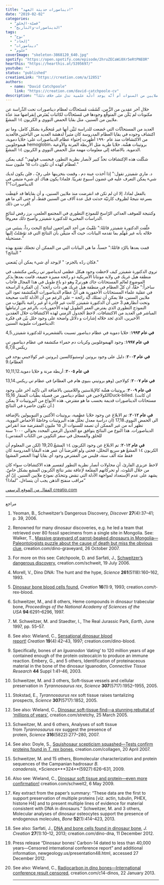 ```yaml
---
title: "ديناصورات حديثة العهد!"
date: "2019-02-02"
categories:
  - "قضيّة-الخلق"
  - "الديناصورات-والتأريخ"
tags:
  - "نوح"
  - "إلحاد"
  - "ديناصورات"
  - "علوم"
coverImage: "skeleton-3868120_640.jpg"
spotify: "https://open.spotify.com/episode/2hruZECaWi0Xr5eRtPNEOR"
hearthis: "https://hearthis.at/5395697/"
youtube: ""
status: "published"
creationLink: "https://creation.com/a/12851"
authors:
  - name: "David Catchpoole"
    link: "https://creation.com/david-catchpoole-cv"
description: "هل انقرضت الديناصورات منذ عدة ملايين من السنوات أم أنَّه يوجد أدلّة علمية تدل على خلاف ذلك؟"
---
```


خلال آخر عقدين من الزَّمن، كَشَفَت مُستَحاثّات لعظام ديناصورات تحت الدِّراسة عن مكنونات لم يَكُن من المتوقَّع وجودها في مُستَحاثّات لكائنات يُفتَرض إنقراضها منذ عدّة ملايين من السنين، مثل بقايا الحمض النووي و الكربون ١٤ المشعّ.

العديد من المستحاثّات التي خَضعت للدراسة تَبَيَّن أنها غير مُتحجِّرة بشكل كامل، وما تم اكتشاف وجوده في بقايا العظام المدروسة كان مثيراً لدهشة العديد من الباحثين.فالعديد من الاكتشافات منذ عام ١٩٩٠ أظهرت إحتواء عظام الديناصورات على: خلايا دموية، هيموجلوبين hemoglobin، بروتينات هشّة، خلايا طرية مثل الأربطة المرنة والأوعية الدموية. بالاضافة إلى معلومات مهمة مثل الحمض النووي و الكربون ١٤ المشعّ.

شكّلت هذه الإكتشافات تحدٍّ كبير لأنصار نظرية التطور، فبحسب قولهم:" كيف يمكن لعظام كهذه أن تكون ذات ٦٥ مليون سنة."

د. ماري شفيتزر تقول:" إذا أخذت عينة دم ، وقمت بتخزينها على رفّ ، فلن يكون لديك شيء يمكن التعرف عليه في غضون أسبوع تقريبًا. فلماذا يكون هناك أي شيء متبقي في الديناصورات؟"1

بالفعل لماذا، إلا ان لم تكن قد انقرضت منذ ملايين السنين، و أن بقاياها قد حُفِظَت بسرعة نتيجةً لظروف كارثيّة حدثت قبل عدة آلاف من السنين فقط، أو حتى الى ما هو أقرب من ذلك.

وكنتيجة للموقف العدائي الرّاسخ للنموذج التطوري في المجتمع العلمي، برز رفض لنتائج الدراسات المخبرية للدكتورة شفيتزر وأصبح ذلك معروفاً.

علّقت الدكتورة شفيتزر قائلةً:" تلقّيتُ من أحد المراجعين لنتائج البحث رداً، ينبئني من خلاله بأنه غير مُهتَّم بما تقدمه البيانات، حيث أنَّه متيقّن بأن النتائج التي قد توًصّلتُ إليها مستحيلة."

قمت بعدها بالرّد قائلةً:" حسناً، ما هي البيانات التي من الممكن أن تجعلك تقتنع بهذه النتائج؟ "

فكان ردّه بالجزم: " لايوجد أي شيء يمكن أن يُقنعني."

تروي الدكتورة شفيتزر كيف لاحظت وجود هيكل عظمي لديناصور تي ريكس مكتشف في منطقة هيل غريك في ولاية مونتانا الأمريكية ذو رائحة مميزة خفيفة، قامت بعدها بذكر الموضوع لعالم المستحاثات جاك هورنر2 وهو ذو باع طويل في هذا المجال فأجاب ساخراً:" حقّاً، ان كلّ العظام في منطقة هيل غريك هي ذات رائحة". إن الفكرة الراسخة في عقلية علماء المستحاثات الأحفورية هي أنَّ عظام الديناصورات المكتشفة تعود الى ملايين السنين، فلا يمكن أن تمتلك أيَّة رائحة – على الرغم من أن الأدلة كانت صحيحة وتحت أنظارهم.3 حتى أن الدكتورة شفيتزر كانت غير قادرة أو غير راغبة بالتهرّب من النموذج التطوري الذي يفترض العمر الطويل لهذه الأحفوريات، بالرغم من ارتباطها المباشر في العديد من الاكتشافات. لاحظ الجدول الزمني لهذه الاكتشافات خلال العقدين الأخيرين، الذي تَجد خلاله إشارات و دلائل واضحة على وجود خلل بيّن في فكرة الديناصورات مليونية السنين:

**في عام ١٩٩٣**: خلايا دموية في عظام ديناصور تسببت بالقشعريرة للدكتورة شفيتزر.4,5

**في عام ١٩٩٧**: وجود الهيموغلوبين وكريات دم حمراء مكتشفة في عظام ديناصور تي ريكس.6,7,8

**في عام ٢٠٠٣**: دليل على وجود بروتين اوستيوكالسين (بروتين غير كولاجيني يوجد في العظام).9

**في عام ٢٠٠٥**: أربطة مرنة و خلايا دموية.10,11,12

**في عام ٢٠٠٧**: كولاجين (وهو بروتيني بنيوي هام في العظام) في عظام تي ريكس.13,14

**في عام ٢٠٠٩**: بروتينات هشّة كالإيلاستين واللامينين بالاضافة الى تاكيد آخر على وجود الكولاجين في عظام ديناصور من فصيلة بطّيات المنقار 15,16Duck-billed. (ان كانت مستحاثات الديناصورات قديمة بحسب ما هو مفترض، هذه الأنواع من البروتينات لا يمكن أن تكون حاضرة في النتائج.)

**في عام ٢٠١٢**: تم الابلاغ عن وجود خلايا عظمية، بروتينات الأكتين و التيوبيولين بالإضافة الى الحمض النووي.17,18 (ان دراسة معدل تحلُّل هذه البروتينات وخاصّةً الأحماض النووية، تظهر أنه من غير الممكن أن تصمد للسنوات ال ٦٥ مليون المفترضة منذ انقراض الديناصورات. هذا النوع من النتائج يتوافق مع الجدول الزمني المحدد بحوالي ٦٠٠٠ سنة للخلق والمسجل في سفر التكوين من الكتاب المقدس.)

**في عام ٢٠١٢**: تم الابلاغ عن وجود الكربون ١٤ المشعّ.19,20 (لكن من المعلوم أن الكربون ١٤ المشعّ هو سريع التحلل، فحتى ولو افترضنا أن عمر هذه البقايا المدروسة كان فقط مئة ألف سنة، فليس من المفترض وجود أي بقايا لهذا العنصر المشع)

لاحظ عزيزي القارئ، أن محاولات أنصار نظرية التطور لتفسير هذه الاكتشافات سواء كان من خلال التلوث، أو تحركاتهم المقنّعة لإعاقة نشر نتائج الكربون المشع بشكل خاصّ. يشهد على عدم الإستعداد لمواجهة الأدلة التي تنقض وتتحدّى نموذج ملايين السنين. إنّ أي مراقب منفتح الذهن يجب أن يتساءل، ”لماذا؟“

[المقال من الموقع الرسمي creatio.com](https://creation.com/%D8%AF%D9%8A%D9%86%D8%A7%D8%B5%D9%88%D8%B1%D8%A7%D8%AA-%D8%AD%D8%AF%D9%8A%D8%AB%D8%A9-%D8%A7%D9%84%D8%B9%D9%87%D8%AF)

---

مراجع

1. Yeoman, B., Schweitzer’s Dangerous Discovery, *Discover* **27**(4):37–41; p. 39, 2006.
2. Renowned for many dinosaur discoveries, e.g. he led a team that retrieved over 80 fossil specimens from a single site in Mongolia. See: Walker, T., [Massive graveyard of parrot-beaked dinosaurs in Mongolia—Paleontologists puzzle about the cause of death but miss the obvious clue](https://creation.com/dino-graveyard), creation.com/dino-graveyard, 26 October 2007.
3. For more on this see: Catchpoole, D. and Sarfati, J., [Schweitzer’s dangerous discovery](https://creation.com/schweit), creation.com/schweit, 19 July 2006.
4. Morell, V., Dino DNA: The hunt and the hype, *Science* **261**(5118):160–162, 1993.
5. [Dinosaur bone blood cells found](https://creation.com/t-rex-blood), *Creation* **16**(1):9, 1993; creation.com/t-rex-blood.
6. Schweitzer, M., and 8 others, Heme compounds in dinosaur trabecular bone, *Proceedings of the National Academy of Sciences of the USA* **94**:6291–6296, 1997.
7. M. Schweitzer, M. and Staedter, I., The Real Jurassic Park, *Earth*, June 1997, pp. 55–57.
8. See also: Wieland, C., [Sensational dinosaur blood report!](https://creation.com/dino-blood) *Creation* **19**(4):42–43, 1997; creation.com/dino-blood.
9. Specifically, bones of an *Iguanodon* ‘dating’ to 120 million years of age contained enough of the protein osteocalcin to produce an immune reaction. Embery, G., and 5 others, Identification of proteinaceous material in the bone of the dinosaur Iguanodon, *Connective Tissue Research* **44** Suppl 1:41–46, 2003.
10. Schweitzer, M. and 3 others, Soft-tissue vessels and cellular preservation in *Tyrannosaurus rex*, *Science* **307**(5717):1952–1955, 2005.
11. Stokstad, E., *Tyrannosaurus rex* soft tissue raises tantalizing prospects, *Science* **307**(5717):1852, 2005.
12. See also: Wieland, C., [Dinosaur soft-tissue find—a stunning rebuttal of ‘millions of years’](https://creation.com/stretchy), creation.com/stretchy, 25 March 2005.
13. Schweitzer, M. and 6 others, Analyses of soft tissue from *Tyrannosaurus rex* suggest the presence of protein, *Science* **316**(5822):277–280, 2007.
14. See also: Doyle, S., [Squishosaur scepticism squashed—Tests confirm proteins found in *T. rex* bones](https://creation.com/collagen), creation.com/collagen, 20 April 2007.
15. Schweitzer, M. and 15 others, Biomolecular characterization and protein sequences of the Campanian hadrosaur *B. canadensis*, \*Science**\*324**(5927):626–631, 2009.
16. Also see: Wieland, C., [Dinosaur soft tissue and protein—even more confirmation!](https://creation.com/schweit2) creation.com/schweit2, 6 May 2009.
17. Key extract from the paper’s summary: “These data are the first to support preservation of multiple proteins \[*viz.* actin, tubulin, PHEX, histone H4\] and to present multiple lines of evidence for material consistent with DNA in dinosaurs.” Schweitzer, M. and 3 others, Molecular analyses of dinosaur osteocytes support the presence of endogenous molecules, *Bone* **52**(1):414–423, 2013.
18. See also: Sarfati, J., [DNA and bone cells found in dinosaur bone](https://creation.com/dino-dna), *J. Creation* **27**(1):10–12, 2013; creation.com/dino-dna, 11 December 2012.
19. Press release “Dinosaur bones’ Carbon-14 dated to less than 40,000 years—Censored international conference report” and additional information, newgeology.us/presentation48.html, accessed 27 December 2012.
20. See also: Wieland, C., [Radiocarbon in dino bones—International conference result censored](https://creation.com/c14-dinos), creation.com/c14-dinos, 22 January 2013.

    ***
